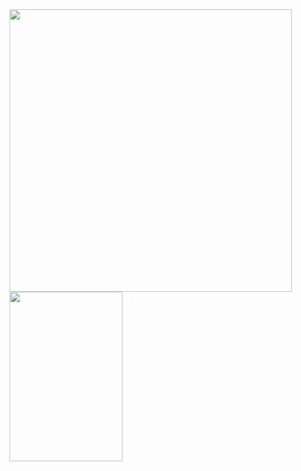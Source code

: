 <!--[![Hits](https://hits.seeyoufarm.com/api/count/incr/badge.svg?url=https%3A%2F%2Fgithub.com%2FSIM-GYUBIN&count_bg=%23767875&title_bg=%23000000&icon=github.svg&icon_color=%23FFFFFF&title=github&edge_flat=false)](https://hits.seeyoufarm.com) -->


<img src="https://github.com/SIM-GYUBIN/SIM-GYUBIN/assets/89975936/46dfc44f-df30-4f3e-af13-1bbf3eeb2209" width="500"/>


<a href="https://github.com/devxb/gitanimals">
  <img src="https://render.gitanimals.org/lines/SIM-GYUBIN?pet-id=603804797485148555" width="200" height="300"/>
</a>

<!-- Party
![Empty](https://github.com/SIM-GYUBIN/SIM-GYUBIN/assets/89975936/d1b6790a-3099-4e20-84e0-ee50c7f2d175)![Empty](https://github.com/SIM-GYUBIN/SIM-GYUBIN/assets/89975936/3cf3b937-1770-4fae-a7e9-c05970a81d65)![pepedj](https://github.com/SIM-GYUBIN/SIM-GYUBIN/assets/89975936/6c1f69d2-60b3-422a-be61-731f450c7faa)

![dogeRight](https://github.com/SIM-GYUBIN/SIM-GYUBIN/assets/89975936/8b57878c-7b9e-4177-aee1-a7d6bd75acd8)![charlie-brown](https://github.com/SIM-GYUBIN/SIM-GYUBIN/assets/89975936/5b3e6ef5-cb7d-4b24-a5ec-a392eafe5626)![dog-dance](https://github.com/SIM-GYUBIN/SIM-GYUBIN/assets/89975936/37f1194b-4ee2-4f47-8593-af794b7c2776)![scoots-pepo](https://github.com/SIM-GYUBIN/SIM-GYUBIN/assets/89975936/77319b0d-1290-462b-85c4-cf749eea4c04)![cool-lit](https://github.com/SIM-GYUBIN/SIM-GYUBIN/assets/89975936/f2516889-1f3f-47c7-9ee1-5f1e0c3bca9f)![spiderman-peterparker](https://github.com/SIM-GYUBIN/SIM-GYUBIN/assets/89975936/d7b442b3-c601-43cc-9820-867c38a2a01b)

![gianbortion-cat](https://github.com/SIM-GYUBIN/SIM-GYUBIN/assets/89975936/af06af8e-7ae7-4762-a526-fbbf2705af49)![patrick-patrick-star](https://github.com/SIM-GYUBIN/SIM-GYUBIN/assets/89975936/28652eaa-30c4-455e-bed9-f21717beb856)![mario-dance](https://github.com/SIM-GYUBIN/SIM-GYUBIN/assets/89975936/b0c0a605-a13c-4a74-9f9c-c9164c7d85f8)![dog-dance (1)](https://github.com/SIM-GYUBIN/SIM-GYUBIN/assets/89975936/6d1737df-f6dc-47de-8efb-c83734bd02a7)![spongebob-spongebob-meme](https://github.com/SIM-GYUBIN/SIM-GYUBIN/assets/89975936/c1510e10-195a-45c5-a322-1c8f0757a105)![buggs-buggy-gifs-skeleton](https://github.com/SIM-GYUBIN/SIM-GYUBIN/assets/89975936/6d75ff34-111a-4fb5-ad26-52316f0d4c38)
-->
<!--
눕고싶다
-->
